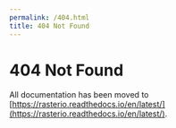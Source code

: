 ```yaml
---
permalink: /404.html
title: 404 Not Found
---
```


# 404 Not Found

All documentation has been moved to [https://rasterio.readthedocs.io/en/latest/](https://rasterio.readthedocs.io/en/latest/).
